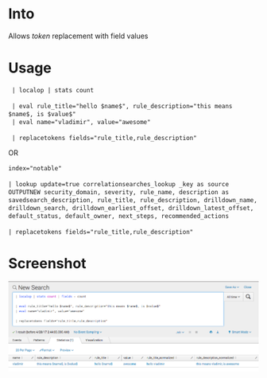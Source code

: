 # Into
Allows $token$ replacement with field values


# Usage
```
 | localop | stats count

 | eval rule_title="hello $name$", rule_description="this means $name$, is $value$"
 | eval name="vladimir", value="awesome"

 | replacetokens fields="rule_title,rule_description"
```

OR

```
index="notable"

| lookup update=true correlationsearches_lookup _key as source OUTPUTNEW security_domain, severity, rule_name, description as savedsearch_description, rule_title, rule_description, drilldown_name, drilldown_search, drilldown_earliest_offset, drilldown_latest_offset, default_status, default_owner, next_steps, recommended_actions

| replacetokens fields="rule_title,rule_description"
```

# Screenshot
![SA-token_replacement_overview](https://raw.githubusercontent.com/hire-vladimir/SA-token_replacement/master/static/screenshot.png)
